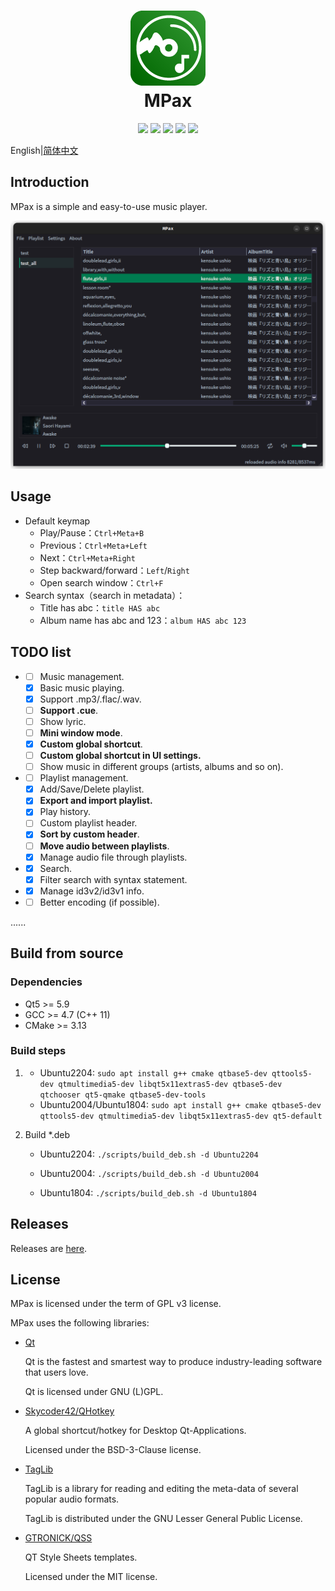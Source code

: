 <div align="center">
    <p>
    <h1>
        <img src="./docs/images/MPax@4x.png"/>
        <br/>
        MPax
    </h1>
    </p>
    <p>
        <a href="https://github.com/realth000/MPax/actions">
            <img src="https://img.shields.io/github/workflow/status/realth000/MPax/CMake?label=Linux&logo=linux"/></a>
        <a href="https://github.com/realth000/MPax/releases">
            <img src="https://img.shields.io/github/release/realth000/MPax"/></a>
        <a href="https://www.qt.io">
            <img src="https://img.shields.io/badge/Qt-≥5.9-blue?logo=qt"/></a>
        <a href="https://github.com/realth000/MPax/blob/master/LICENSE">
            <img src="https://img.shields.io/github/license/realth000/MPax"/></a>
        <a href="https://www.codacy.com/">
            <img src="https://app.codacy.com/project/badge/Grade/e84cd3b100f24444ac1ac2ddb8d946c0"/></a>
    </p>
</div>


English|[简体中文](./docs/README_zh_CN.md)

## Introduction

MPax is a simple and easy-to-use music player.

![UI](./docs/images/ui_02.png)

## Usage

* Default keymap
  - Play/Pause：``Ctrl+Meta+B``
  - Previous：``Ctrl+Meta+Left``
  - Next：``Ctrl+Meta+Right``
  - Step backward/forward：``Left``/``Right``
  - Open search window：``Ctrl+F``
* Search syntax（search in metadata）：
  * Title has abc：``title HAS abc``
  * Album name has abc and 123：``album HAS abc 123``

## TODO list

* * [ ] Music management.
  * [x] Basic music playing.
  * [x] Support .mp3/.flac/.wav.
  * [ ] **Support .cue**.
  * [ ] Show lyric.
  * [ ] **Mini window mode**.
  * [x] **Custom global shortcut**.
  * [ ] **Custom global shortcut in UI settings.**
  * [ ] Show music in different groups (artists, albums and so on).
* - [ ] Playlist management.
  - [x] Add/Save/Delete playlist.
  - [x] **Export and import playlist.**
  - [x] Play history.
  - [ ] Custom playlist header.
  - [x] **Sort by custom header**.
  - [ ] **Move audio between playlists**.
  - [x] Manage audio file through playlists.
* - [x] Search.
  - [x] Filter search with syntax statement.
* - [x] Manage id3v2/id3v1 info.
* - [ ] Better encoding (if possible).

......

## Build from source

### Dependencies

* Qt5 >= 5.9
* GCC >= 4.7 (C++ 11)
* CMake >= 3.13

### Build steps

1. * Ubuntu2204: ``sudo apt install g++ cmake qtbase5-dev qttools5-dev qtmultimedia5-dev libqt5x11extras5-dev qtbase5-dev qtchooser qt5-qmake qtbase5-dev-tools``
   * Ubuntu2004/Ubuntu1804: ``sudo apt install g++ cmake qtbase5-dev qttools5-dev qtmultimedia5-dev libqt5x11extras5-dev qt5-default``
   
5. Build *.deb
   
   * Ubuntu2204: ``./scripts/build_deb.sh -d Ubuntu2204``
   
   * Ubuntu2004: ``./scripts/build_deb.sh -d Ubuntu2004``
   * Ubuntu1804: ``./scripts/build_deb.sh -d Ubuntu1804``
   

## Releases

Releases are [here](https://github.com/realth000/MPax/releases).

## License

MPax is licensed under the term of GPL v3 license.

MPax uses the following libraries:

* [Qt](https://www.qt.io)

  Qt is the fastest and smartest way to produce industry-leading software that users love.

  Qt is licensed under GNU (L)GPL.

* [Skycoder42/QHotkey](https://github.com/Skycoder42/QHotkey)

  A global shortcut/hotkey for Desktop Qt-Applications.

  Licensed under the BSD-3-Clause license.

* [TagLib](https://taglib.org/)

  TagLib is a library for reading and editing the meta-data of several popular audio formats.

  TagLib is distributed under the GNU Lesser General Public License.

* [GTRONICK/QSS](https://github.com/GTRONICK/QSS)

  QT Style Sheets templates.

  Licensed under the MIT license.
